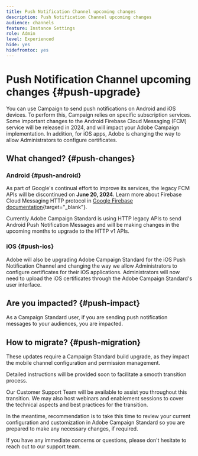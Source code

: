 ```yaml
---
title: Push Notification Channel upcoming changes
description: Push Notification Channel upcoming changes
audience: channels
feature: Instance Settings
role: Admin
level: Experienced
hide: yes
hidefromtoc: yes
---
```

# Push Notification Channel upcoming changes {#push-upgrade}

You can use Campaign to send push notifications on Android and iOS devices. To perform this, Campaign relies on specific subscription services. Some important changes to the Android Firebase Cloud Messaging (FCM) service will be released in 2024, and will impact your Adobe Campaign implementation. In addition, for iOS apps, Adobe is changing the way to allow Administrators to configure certificates.

## What changed? {#push-changes}

### Android {#push-android}

As part of Google's continual effort to improve its services, the legacy FCM APIs will be discontinued on **June 20, 2024**. Learn more about Firebase Cloud Messaging HTTP protocol in [Google Firebase documentation](https://firebase.google.com/docs/cloud-messaging/http-server-ref){target="_blank"}.

Currently Adobe Campaign Standard is using HTTP legacy APIs to send Android Push Notification Messages and will be making changes in the upcoming months to upgrade to the HTTP v1 APIs. 

### iOS {#push-ios}

Adobe will also be upgrading Adobe Campaign Standard for the iOS Push Notification Channel and changing the way we allow Administrators to configure certificates for their iOS applications. Administrators will now need to upload the iOS certificates through the Adobe Campaign Standard's user interface.   

## Are you impacted? {#push-impact}

As a Campaign Standard user, if you are sending push notification messages to your audiences, you are impacted.

## How to migrate? {#push-migration}

These updates require a Campaign Standard build upgrade, as they impact the mobile channel configuration and permission management.

Detailed instructions will be provided soon to facilitate a smooth transition process. 

Our Customer Support Team will be available to assist you throughout this transition. We may also host webinars and enablement sessions to cover the technical aspects and best practices for the transition. 

In the meantime, recommendation is to take this time to review your current configuration and customization in Adobe Campaign Standard so you are prepared to make any necessary changes, if required. 

If you have any immediate concerns or questions, please don't hesitate to reach out to our support team. 

